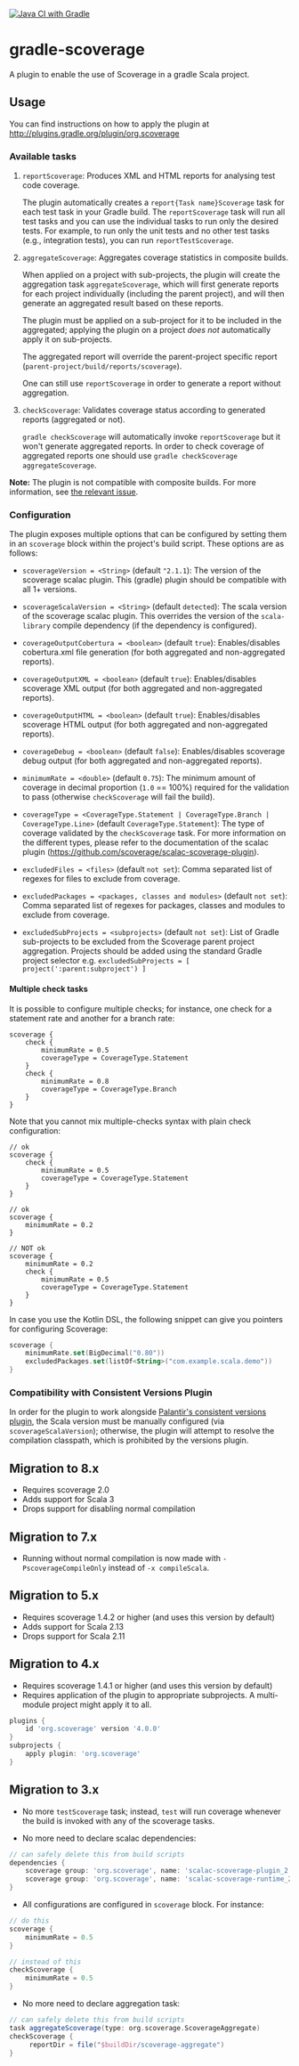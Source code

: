 [![Java CI with Gradle](https://github.com/scoverage/gradle-scoverage/actions/workflows/gradle.yml/badge.svg)](https://github.com/scoverage/gradle-scoverage/actions/workflows/gradle.yml)

gradle-scoverage
================
A plugin to enable the use of Scoverage in a gradle Scala project.

Usage
-----

You can find instructions on how to apply the plugin at http://plugins.gradle.org/plugin/org.scoverage

### Available tasks

1. `reportScoverage`: Produces XML and HTML reports for analysing test code coverage.

    The plugin automatically creates a `report{Task name}Scoverage` task for each test task in your
    Gradle build.  The `reportScoverage` task will run all test tasks and you can use the individual
    tasks to run only the desired tests.  For example, to run only the unit tests and no other test
    tasks (e.g., integration tests), you can run `reportTestScoverage`.

2. `aggregateScoverage`: Aggregates coverage statistics in composite builds.

    When applied on a project with sub-projects, the plugin will create the aggregation task `aggregateScoverage`, which
    will first generate reports for each project individually (including the parent project), and will then generate an
    aggregated result based on these reports.
    
    The plugin must be applied on a sub-project for it to be included in the aggregated; applying the plugin on a
    project _does not_ automatically apply it on sub-projects.   

    The aggregated report will override the parent-project specific report (`parent-project/build/reports/scoverage`).

    One can still use `reportScoverage` in order to generate a report without aggregation.

3. `checkScoverage`: Validates coverage status according to generated reports (aggregated or not).

    `gradle checkScoverage` will automatically invoke `reportScoverage` but it won't generate aggregated reports.
    In order to check coverage of aggregated reports one should use `gradle checkScoverage aggregateScoverage`.

**Note:** The plugin is not compatible with composite builds. For more information, see [the relevant issue](https://github.com/scoverage/gradle-scoverage/issues/98).
    
### Configuration

The plugin exposes multiple options that can be configured by setting them in an `scoverage` block within the project's
build script. These options are as follows:

* `scoverageVersion = <String>` (default `"2.1.1`): The version of the scoverage scalac plugin. This (gradle) plugin
should be compatible with all 1+ versions.

* `scoverageScalaVersion = <String>` (default `detected`): The scala version of the scoverage scalac plugin. This
overrides the version of the `scala-library` compile dependency (if the dependency is configured).
  
* `coverageOutputCobertura = <boolean>` (default `true`): Enables/disables cobertura.xml file generation (for both aggregated and non-aggregated reports).

* `coverageOutputXML = <boolean>` (default `true`): Enables/disables scoverage XML output (for both aggregated and non-aggregated reports).

* `coverageOutputHTML = <boolean>` (default `true`): Enables/disables scoverage HTML output (for both aggregated and non-aggregated reports).

* `coverageDebug = <boolean>` (default `false`): Enables/disables scoverage debug output (for both aggregated and non-aggregated reports).

* `minimumRate = <double>` (default `0.75`): The minimum amount of coverage in decimal proportion (`1.0` == 100%)
required for the validation to pass (otherwise `checkScoverage` will fail the build). 

* `coverageType = <CoverageType.Statement | CoverageType.Branch | CoverageType.Line>` (default `CoverageType.Statement`): The type of coverage validated by the
`checkScoverage` task. For more information on the different types, please refer to the documentation of the scalac
plugin (https://github.com/scoverage/scalac-scoverage-plugin).

* `excludedFiles = <files>` (default `not set`): Comma separated list of regexes for files to exclude from coverage.

* `excludedPackages = <packages, classes and modules>` (default `not set`): Comma separated list of regexes for packages, classes and modules to exclude from coverage.

* `excludedSubProjects = <subprojects>` (default `not set`): List of Gradle sub-projects to be excluded from the Scoverage parent project aggregation. Projects should be added using the standard Gradle project selector e.g. `excludedSubProjects = [ project(':parent:subproject') ]`

#### Multiple check tasks

It is possible to configure multiple checks; for instance, one check for a statement rate and another for a branch rate:
```
scoverage {
    check {
        minimumRate = 0.5
        coverageType = CoverageType.Statement
    }
    check {
        minimumRate = 0.8
        coverageType = CoverageType.Branch
    }
}
```

Note that you cannot mix multiple-checks syntax with plain check configuration:
```
// ok
scoverage {
    check {
        minimumRate = 0.5
        coverageType = CoverageType.Statement
    }
}

// ok
scoverage {
    minimumRate = 0.2
}

// NOT ok
scoverage {
    minimumRate = 0.2
    check {
        minimumRate = 0.5
        coverageType = CoverageType.Statement
    }
}
```

In case you use the Kotlin DSL, the following snippet can give you pointers for configuring Scoverage:
```kotlin
scoverage {
	minimumRate.set(BigDecimal("0.80"))
	excludedPackages.set(listOf<String>("com.example.scala.demo"))
}
```

### Compatibility with Consistent Versions Plugin

In order for the plugin to work alongside [Palantir's consistent versions plugin](https://github.com/palantir/gradle-consistent-versions),
the Scala version must be manually configured (via `scoverageScalaVersion`); otherwise, the plugin will attempt to
resolve the compilation classpath, which is prohibited by the versions plugin.

Migration to 8.x
----------------

* Requires scoverage 2.0
* Adds support for Scala 3
* Drops support for disabling normal compilation

Migration to 7.x
----------------

* Running without normal compilation is now made with `-PscoverageCompileOnly` instead of `-x compileScala`.

Migration to 5.x
----------------

* Requires scoverage 1.4.2 or higher (and uses this version by default)
* Adds support for Scala 2.13
* Drops support for Scala 2.11

Migration to 4.x
----------------

* Requires scoverage 1.4.1 or higher (and uses this version by default)
* Requires application of the plugin to appropriate subprojects. A multi-module project might apply it to all.

```groovy
plugins {
    id 'org.scoverage' version '4.0.0'
}
subprojects {
    apply plugin: 'org.scoverage'
}
```

Migration to 3.x
----------------

* No more `testScoverage` task; instead, `test` will run coverage whenever the build is invoked with any of the scoverage tasks.

* No more need to declare scalac dependencies:
```groovy
// can safely delete this from build scripts
dependencies {
    scoverage group: 'org.scoverage', name: 'scalac-scoverage-plugin_2.12', version: '1.3.1'
    scoverage group: 'org.scoverage', name: 'scalac-scoverage-runtime_2.12', version: '1.3.1'
}
```

* All configurations are configured in `scoverage` block. For instance:
```groovy
// do this
scoverage {
    minimumRate = 0.5
}

// instead of this
checkScoverage {
    minimumRate = 0.5
}
```

* No more need to declare aggregation task:
```groovy
// can safely delete this from build scripts
task aggregateScoverage(type: org.scoverage.ScoverageAggregate)
checkScoverage {
     reportDir = file("$buildDir/scoverage-aggregate")
}
```
